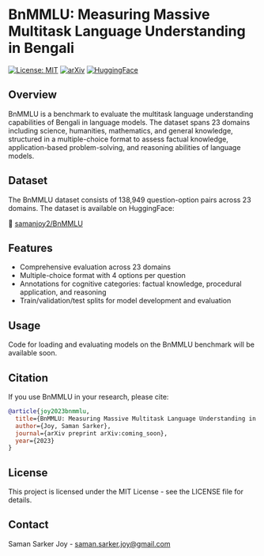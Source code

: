 # BnMMLU: Measuring Massive Multitask Language Understanding in Bengali

[![License: MIT](https://img.shields.io/badge/License-MIT-yellow.svg)](https://opensource.org/licenses/MIT)
[![arXiv](https://img.shields.io/badge/arXiv-Paper-b31b1b)](https://arxiv.org/abs/coming_soon)
[![HuggingFace](https://img.shields.io/badge/🤗-Dataset-yellow)](https://huggingface.co/datasets/samanjoy2/BnMMLU)

## Overview

BnMMLU is a benchmark to evaluate the multitask language understanding capabilities of Bengali in language models. The dataset spans 23 domains including science, humanities, mathematics, and general knowledge, structured in a multiple-choice format to assess factual knowledge, application-based problem-solving, and reasoning abilities of language models.

## Dataset

The BnMMLU dataset consists of 138,949 question-option pairs across 23 domains. The dataset is available on HuggingFace:

🤗 [samanjoy2/BnMMLU](https://huggingface.co/datasets/samanjoy2/BnMMLU)

## Features

- Comprehensive evaluation across 23 domains
- Multiple-choice format with 4 options per question
- Annotations for cognitive categories: factual knowledge, procedural application, and reasoning
- Train/validation/test splits for model development and evaluation

## Usage

Code for loading and evaluating models on the BnMMLU benchmark will be available soon.

## Citation

If you use BnMMLU in your research, please cite:

```bibtex
@article{joy2023bnmmlu,
  title={BnMMLU: Measuring Massive Multitask Language Understanding in Bengali},
  author={Joy, Saman Sarker},
  journal={arXiv preprint arXiv:coming_soon},
  year={2023}
}
```

## License

This project is licensed under the MIT License - see the LICENSE file for details.

## Contact

Saman Sarker Joy - saman.sarker.joy@gmail.com
